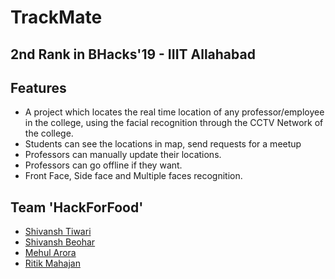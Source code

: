 # TrackMate
## 2nd Rank in BHacks'19 - IIIT Allahabad

## Features

- A project which locates the real time location of any professor/employee in the college, using the facial recognition through the CCTV Network of the college.
- Students can see the locations in map, send requests for a meetup
- Professors can manually update their locations.
- Professors can go offline if they want.
- Front Face, Side face and Multiple faces recognition.

## Team  'HackForFood'
- [Shivansh Tiwari](https://github.com/shiv07tiwari)
- [Shivansh Beohar](https://github.com/trancenoid)
- [Mehul Arora](https://github.com/humbletechy)
- [Ritik Mahajan](https://github.com/infinitus11)
